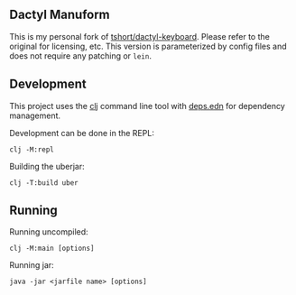 ## Dactyl Manuform

This is my personal fork of [tshort/dactyl-keyboard](https://github.com/tshort/dactyl-keyboard). Please refer to the original for licensing, etc. This version is parameterized by config files and does not require any patching or `lein`.

## Development

This project uses the [clj](https://clojure.org/reference/clojure_cli) command line tool with [deps.edn](https://clojure.org/reference/deps_edn) for dependency management.

Development can be done in the REPL:

```
clj -M:repl
```

Building the uberjar:

```
clj -T:build uber
```

## Running

Running uncompiled:

```
clj -M:main [options]
```

Running jar:

```
java -jar <jarfile name> [options]
```
